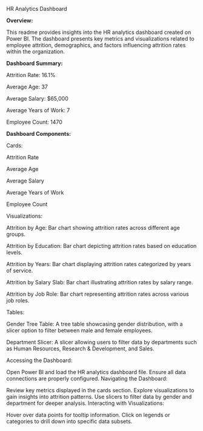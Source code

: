 
HR Analytics Dashboard 

**Overview:**

This readme provides insights into the HR analytics dashboard created on Power BI. The dashboard presents key metrics and visualizations related to employee attrition, demographics, and factors influencing attrition rates within the organization.

**Dashboard Summary:**

Attrition Rate: 16.1%

Average Age: 37

Average Salary: $65,000

Average Years of Work: 7

Employee Count: 1470

**Dashboard Components:**

Cards:

Attrition Rate

Average Age

Average Salary

Average Years of Work

Employee Count

Visualizations:

Attrition by Age: Bar chart showing attrition rates across different age groups.

Attrition by Education: Bar chart depicting attrition rates based on education levels.

Attrition by Years: Bar chart displaying attrition rates categorized by years of service.

Attrition by Salary Slab: Bar chart illustrating attrition rates by salary range.

Attrition by Job Role: Bar chart representing attrition rates across various job roles.

Tables:

Gender Tree Table: A tree table showcasing gender distribution, with a slicer option to filter between male and female employees.

Department Slicer: A slicer allowing users to filter data by departments such as Human Resources, Research & Development, and Sales.

Accessing the Dashboard:

Open Power BI and load the HR analytics dashboard file.
Ensure all data connections are properly configured.
Navigating the Dashboard:

Review key metrics displayed in the cards section.
Explore visualizations to gain insights into attrition patterns.
Use slicers to filter data by gender and department for deeper analysis.
Interacting with Visualizations:

Hover over data points for tooltip information.
Click on legends or categories to drill down into specific data subsets.
